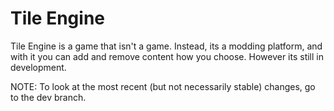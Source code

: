 # Tile Engine
Tile Engine is a game that isn't a game. Instead, its a modding platform, and with it you can add and remove content how you choose. However its still in development.

NOTE: To look at the most recent (but not necessarily stable) changes, go to the dev branch.
